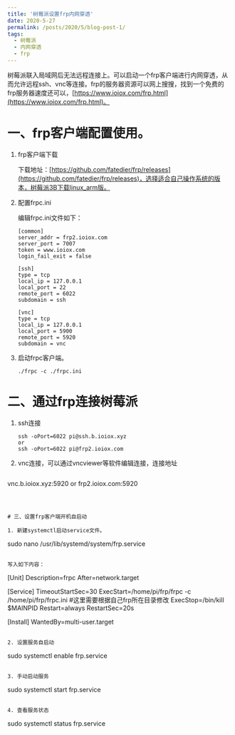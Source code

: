 ```yaml
---
title: '树莓派设置frp内网穿透'
date: 2020-5-27
permalink: /posts/2020/5/blog-post-1/
tags:
  - 树莓派
  - 内网穿透
  - frp
---
```

树莓派联入局域网后无法远程连接上。可以启动一个frp客户端进行内网穿透，从而允许远程ssh、vnc等连接。frp的服务器资源可以网上搜搜，找到一个免费的frp服务器速度还可以，[https://www.ioiox.com/frp.html](https://www.ioiox.com/frp.html)。

# 一、frp客户端配置使用。

1. frp客户端下载

   下载地址：[https://github.com/fatedier/frp/releases](https://github.com/fatedier/frp/releases)，选择适合自己操作系统的版本，树莓派3B下载linux_arm版。

2. 配置frpc.ini

   编辑frpc.ini文件如下：

   ```
   [common]
   server_addr = frp2.ioiox.com
   server_port = 7007
   token = www.ioiox.com
   login_fail_exit = false
   
   [ssh]
   type = tcp
   local_ip = 127.0.0.1
   local_port = 22
   remote_port = 6022
   subdomain = ssh
   
   [vnc]
   type = tcp
   local_ip = 127.0.0.1
   local_port = 5900
   remote_port = 5920
   subdomain = vnc
   ```

   

3. 启动frpc客户端。

   ```
   ./frpc -c ./frpc.ini
   ```



# 二、通过frp连接树莓派

1. ssh连接

   ```
   ssh -oPort=6022 pi@ssh.b.ioiox.xyz
   or
   ssh -oPort=6022 pi@frp2.ioiox.com
   ```

   

2. vnc连接，可以通过vncviewer等软件编辑连接，连接地址

   ```
vnc.b.ioiox.xyz:5920
   or
   frp2.ioiox.com:5920
   ```
   
   

# 三、设置frp客户端开机自启动

1. 新建systemctl启动service文件。

   ```
   sudo nano /usr/lib/systemd/system/frp.service
   ```

   写入如下内容：

   ```
   [Unit]
   Description=frpc
   After=network.target
   
   [Service]
   TimeoutStartSec=30
   ExecStart=/home/pi/frp/frpc -c /home/pi/frp/frpc.ini #这里需要根据自己frp所在目录修改
   ExecStop=/bin/kill $MAINPID
   Restart=always
   RestartSec=20s
   
   [Install]
   WantedBy=multi-user.target
   ```

2. 设置服务自启动

   ```
   sudo systemctl enable frp.service
   ```
   
3. 手动启动服务

   ```
   sudo systemctl start frp.service
   ```

4. 查看服务状态

   ```
   sudo systemctl status frp.service
   ```

   